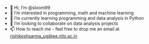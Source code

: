 - 👋 Hi, I’m @sloom99
- 👀 I’m interested in programming, math and machine learning
- 🌱 I’m currently learning programming and data analysis in Python
- 💞️ I’m looking to collaborate on data analysis projects
- 📫 How to reach me - feel free to drop me an email at rishikeshsarma_ug@ee.nits.ac.in

<!---
sloom99/sloom99 is a ✨ special ✨ repository because its `README.md` (this file) appears on your GitHub profile.
You can click the Preview link to take a look at your changes.
--->
